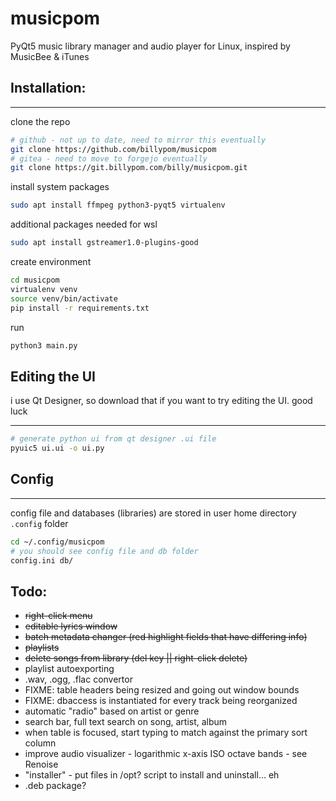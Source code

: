 # musicpom

PyQt5 music library manager and audio player for Linux, inspired by MusicBee & iTunes

## Installation:
___
clone the repo
```bash
# github - not up to date, need to mirror this eventually
git clone https://github.com/billypom/musicpom
# gitea - need to move to forgejo eventually
git clone https://git.billypom.com/billy/musicpom.git
```

install system packages
```bash
sudo apt install ffmpeg python3-pyqt5 virtualenv
```

additional packages needed for wsl
```bash
sudo apt install gstreamer1.0-plugins-good
```

create environment
```bash
cd musicpom
virtualenv venv
source venv/bin/activate
pip install -r requirements.txt
```

run
```bash
python3 main.py
```
## Editing the UI
i use Qt Designer, so download that if you want to try editing the UI. good luck
___
```bash
# generate python ui from qt designer .ui file
pyuic5 ui.ui -o ui.py
```
## Config
___
config file and databases (libraries) are stored in user home directory `.config` folder
```bash
cd ~/.config/musicpom
# you should see config file and db folder
config.ini db/
```

## Todo:

- ~~right-click menu~~
- ~~editable lyrics window~~
- ~~batch metadata changer (red highlight fields that have differing info)~~
- ~~playlists~~
- ~~delete songs from library (del key || right-click delete)~~
- playlist autoexporting
- .wav, .ogg, .flac convertor
- FIXME: table headers being resized and going out window bounds
- FIXME: dbaccess is instantiated for every track being reorganized
- automatic "radio" based on artist or genre
- search bar, full text search on song, artist, album
- when table is focused, start typing to match against the primary sort column
- improve audio visualizer - logarithmic x-axis ISO octave bands - see Renoise
- "installer" - put files in /opt? script to install and uninstall... eh
- .deb package?
